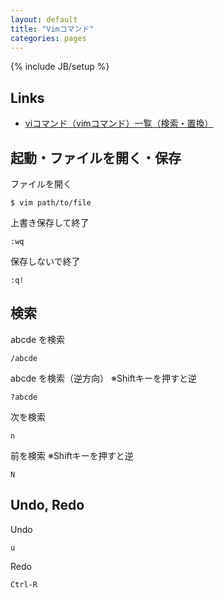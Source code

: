 ```yaml
---
layout: default
title: "Vimコマンド"
categories: pages
---
```

{% include JB/setup %}

## Links

- [viコマンド（vimコマンド）一覧（検索・置換）](http://uguisu.skr.jp/Windows/vi.html)

## 起動・ファイルを開く・保存

ファイルを開く

    $ vim path/to/file

上書き保存して終了

    :wq

保存しないで終了

    :q!

## 検索

abcde を検索

    /abcde

abcde を検索（逆方向） ※Shiftキーを押すと逆

    ?abcde

次を検索

    n

前を検索 ※Shiftキーを押すと逆

    N

## Undo, Redo

Undo

    u

Redo

    Ctrl-R
